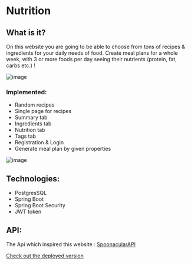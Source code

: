 # Nutrition

## What is it?

On this website you are going to be able to choose from tons of recipes & ingredients for your daily needs of food.
Create meal plans for a whole week, with 3 or more foods per day seeing their nutrients (protein, fat, carbs etc.) !

![image](./src/main/resources/images/darkmainpage.png)

### Implemented:

- Random recipes
- Single page for recipes
- Summary tab
- Ingredients tab
- Nutrition tab
- Tags tab
- Registration & Login
- Generate meal plan by given properties

![image](./src/main/resources/images/dark.png)

## Technologies: 

- PostgresSQL
- Spring Boot
- Spring Boot Security
- JWT token

## API:
The Api which inspired this website : [SpoonacularAPI](https://spoonacular.com/food-api)

[Check out the deployed version](https://nutri-core.netlify.app)

